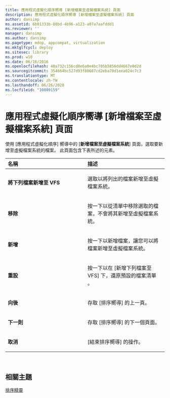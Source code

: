 ```yaml
---
title: 應用程式虛擬化順序嚮導 [新增檔案至虛擬檔案系統] 頁面
description: 應用程式虛擬化順序嚮導 [新增檔案至虛擬檔案系統] 頁面
author: dansimp
ms.assetid: 6b01333b-08bd-4b96-a123-a07a7aafddd1
ms.reviewer: ''
manager: dansimp
ms.author: dansimp
ms.pagetype: mdop, appcompat, virtualization
ms.mktglfcycl: deploy
ms.sitesec: library
ms.prod: w10
ms.date: 06/16/2016
ms.openlocfilehash: 40a732c156cd8e6a0e4bc705b5856dd4667e0d2d
ms.sourcegitcommit: 354664bc527d93f80687cd2eba70d1eea024c7c3
ms.translationtype: MT
ms.contentlocale: zh-TW
ms.lasthandoff: 06/26/2020
ms.locfileid: "10809159"
---
```

# 應用程式虛擬化順序嚮導 [新增檔案至虛擬檔案系統] 頁面


使用 [應用程式虛擬化順序] 嚮導中的 [**新增檔案至虛擬檔案系統**] 頁面，選取要新增至虛擬檔案系統的檔案。 此頁面包含下表所述的元素。

<table>
<colgroup>
<col width="50%" />
<col width="50%" />
</colgroup>
<thead>
<tr class="header">
<th align="left">名稱</th>
<th align="left">描述</th>
</tr>
</thead>
<tbody>
<tr class="odd">
<td align="left"><p><strong>將下列檔案新增至 VFS</strong></p></td>
<td align="left"><p>選取以將列出的檔案新增至虛擬檔案系統。</p></td>
</tr>
<tr class="even">
<td align="left"><p><strong>移除</strong></p></td>
<td align="left"><p>按一下以從清單中移除選取的檔案，不會將其新增至虛擬檔案系統。</p></td>
</tr>
<tr class="odd">
<td align="left"><p><strong>新增</strong></p></td>
<td align="left"><p>按一下以新增檔案，讓您可以將檔案新增至虛擬檔案系統。</p></td>
</tr>
<tr class="even">
<td align="left"><p><strong>重設</strong></p></td>
<td align="left"><p>按一下以在 [新增下列檔案至 VFS] 下，還原預設的檔案清單 <strong> </strong> 。</p></td>
</tr>
<tr class="odd">
<td align="left"><p><strong>向後</strong></p></td>
<td align="left"><p>存取 [排序嚮導] 的上一頁。</p></td>
</tr>
<tr class="even">
<td align="left"><p><strong>下一則</strong></p></td>
<td align="left"><p>存取 [排序嚮導] 的下一個頁面。</p></td>
</tr>
<tr class="odd">
<td align="left"><p><strong>取消</strong></p></td>
<td align="left"><p>[結束排序嚮導] 的操作。</p></td>
</tr>
</tbody>
</table>

 

## 相關主題


[排序精靈](sequencing-wizard.md)

 

 





